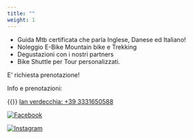 ```yaml
---
title: ""
weight: 1
---
```


- Guida Mtb certificata che parla Inglese, Danese ed Italiano!
- Noleggio E-Bike Mountain bike e Trekking
- Degustazioni con i nostri partners
- Bike Shuttle per Tour personalizzati.

E' richiesta prenotazione!

Info e prenotazioni:

{{<icon class="fa fa-phone">}}&nbsp;[Ian verdecchia: +39 3331650588](tel:+393331650588)

[![Facebook](/images/icons8-facebook-nuovo-48.png)](https://www.facebook.com/BikeTourOfBolsenaLake)

[![Instagram](/images/icons8-instagram-48.png)](https://www.instagram.com/wheel_ian/) 


